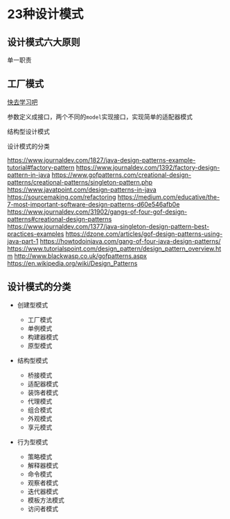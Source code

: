 # 23种设计模式

## 设计模式六大原则
单一职责

## 工厂模式
[快去学习吧](/java/design-pattern/factory)

参数定义成接口，两个不同的`model`实现接口，实现简单的适配器模式

结构型设计模式

设计模式的分类

https://www.journaldev.com/1827/java-design-patterns-example-tutorial#factory-pattern
https://www.journaldev.com/1392/factory-design-pattern-in-java
https://www.gofpatterns.com/creational-design-patterns/creational-patterns/singleton-pattern.php
https://www.javatpoint.com/design-patterns-in-java
https://sourcemaking.com/refactoring
https://medium.com/educative/the-7-most-important-software-design-patterns-d60e546afb0e
https://www.journaldev.com/31902/gangs-of-four-gof-design-patterns#creational-design-patterns
https://www.journaldev.com/1377/java-singleton-design-pattern-best-practices-examples
https://dzone.com/articles/gof-design-patterns-using-java-part-1
https://howtodoinjava.com/gang-of-four-java-design-patterns/
https://www.tutorialspoint.com/design_pattern/design_pattern_overview.htm
http://www.blackwasp.co.uk/gofpatterns.aspx
https://en.wikipedia.org/wiki/Design_Patterns

## 设计模式的分类

- 创建型模式

  - 工厂模式
  - 单例模式
  - 构建器模式
  - 原型模式

- 结构型模式

  - 桥接模式
  - 适配器模式
  - 装饰者模式
  - 代理模式
  - 组合模式
  - 外观模式
  - 享元模式

- 行为型模式

  - 策略模式
  - 解释器模式
  - 命令模式
  - 观察者模式
  - 迭代器模式
  - 模板方法模式
  - 访问者模式


